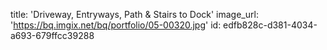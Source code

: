 title: 'Driveway, Entryways, Path & Stairs to Dock'
image_url: 'https://bq.imgix.net/bq/portfolio/05-00320.jpg'
id: edfb828c-d381-4034-a693-679ffcc39288
